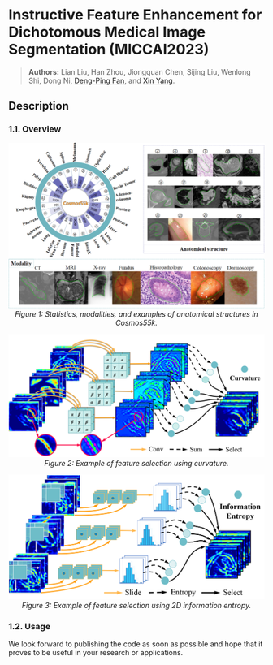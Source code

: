 # Instructive Feature Enhancement for Dichotomous Medical Image Segmentation (MICCAI2023)

> **Authors:** 
> Lian Liu, 
> Han Zhou, 
> Jiongquan Chen,
> Sijing Liu, 
> Wenlong Shi,
> Dong Ni,
> [Deng-Ping Fan](https://dengpingfan.github.io/), and
> [Xin Yang](https://xy0806.github.io/).

## Description
### 1.1. Overview
<p align="center">
    <img src="./Images/datasets.png"/> <br />
    <em> 
    Figure 1: Statistics, modalities, and examples of anatomical structures in Cosmos55k.
    </em>
</p>

<p align="center">
    <img src="./Images/cur.png"/> <br />
    <em> 
    Figure 2: Example of feature selection using curvature.
    </em>
</p>

<p align="center">
    <img src="./Images/entro.png"/> <br />
    <em> 
    Figure 3: Example of feature selection using 2D information entropy.
    </em>
</p>

### 1.2. Usage

We look forward to publishing the code as soon as possible and hope that it proves to be useful in your research or applications.
